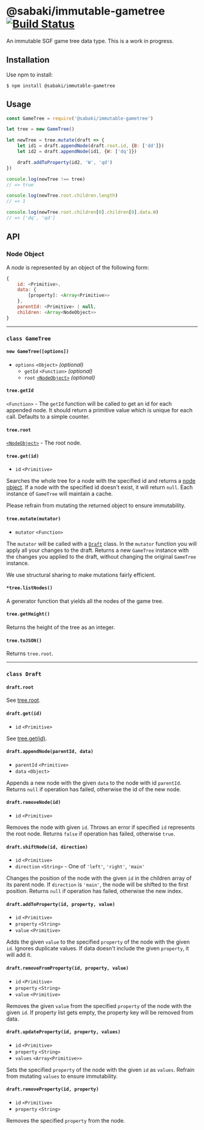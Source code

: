 # @sabaki/immutable-gametree [![Build Status](https://travis-ci.org/SabakiHQ/immutable-gametree.svg?branch=master)](https://travis-ci.org/SabakiHQ/immutable-gametree)

An immutable SGF game tree data type. This is a work in progress.

## Installation

Use npm to install:

~~~
$ npm install @sabaki/immutable-gametree
~~~

## Usage

~~~js
const GameTree = require('@sabaki/immutable-gametree')

let tree = new GameTree()

let newTree = tree.mutate(draft => {
    let id1 = draft.appendNode(draft.root.id, {B: ['dd']})
    let id2 = draft.appendNode(id1, {W: ['dq']})

    draft.addToProperty(id2, 'W', 'qd')
})

console.log(newTree !== tree)
// => true

console.log(newTree.root.children.length)
// => 1

console.log(newTree.root.children[0].children[0].data.W)
// => ['dq', 'qd']
~~~

## API

### Node Object

A *node* is represented by an object of the following form:

~~~js
{
    id: <Primitive>,
    data: {
        [property]: <Array<Primitive>>
    },
    parentId: <Primitive> | null,
    children: <Array<NodeObject>>
}
~~~

---

### `class GameTree`
#### `new GameTree([options])`

- `options` `<Object>` *(optional)*
    - `getId` `<Function>` *(optional)*
    - `root` [`<NodeObject>`](#node-object) *(optional)*

#### `tree.getId`

`<Function>` - The `getId` function will be called to get an id for each appended node. It should return a primitive value which is unique for each call. Defaults to a simple counter.

#### `tree.root`

[`<NodeObject>`](#node-object) - The root node.

#### `tree.get(id)`

- `id` `<Primitive>`

Searches the whole tree for a node with the specified id and returns a [node object](#node-object). If a node with the specified id doesn't exist, it will return `null`. Each instance of `GameTree` will maintain a cache.

Please refrain from mutating the returned object to ensure immutability.

#### `tree.mutate(mutator)`

- `mutator` `<Function>`

The `mutator` will be called with a [`Draft`](#class-draft) class. In the `mutator` function you will apply all your changes to the draft. Returns a new `GameTree` instance with the changes you applied to the draft, without changing the original `GameTree` instance.

We use structural sharing to make mutations fairly efficient.

#### `*tree.listNodes()`

A generator function that yields all the nodes of the game tree.

#### `tree.getHeight()`

Returns the height of the tree as an integer.

#### `tree.toJSON()`

Returns `tree.root`.

---

### `class Draft`
#### `draft.root`

See [tree.root](#treeroot).

#### `draft.get(id)`

- `id` `<Primitive>`

See [tree.get(id)](#treegetid).

#### `draft.appendNode(parentId, data)`

- `parentId` `<Primitive>`
- `data` `<Object>`

Appends a new node with the given `data` to the node with id `parentId`. Returns `null` if operation has failed, otherwise the id of the new node.

#### `draft.removeNode(id)`

- `id` `<Primitive>`

Removes the node with given `id`. Throws an error if specified `id` represents the root node. Returns `false` if operation has failed, otherwise `true`.

#### `draft.shiftNode(id, direction)`

- `id` `<Primitive>`
- `direction` `<String>` - One of `'left'`, `'right'`, `'main'`

Changes the position of the node with the given `id` in the children array of its parent node. If `direction` is `'main'`, the node will be shifted to the first position. Returns `null` if operation has failed, otherwise the new index.

#### `draft.addToProperty(id, property, value)`

- `id` `<Primitive>`
- `property` `<String>`
- `value` `<Primitive>`

Adds the given `value` to the specified `property` of the node with the given `id`. Ignores duplicate values. If data doesn't include the given `property`, it will add it.

#### `draft.removeFromProperty(id, property, value)`

- `id` `<Primitive>`
- `property` `<String>`
- `value` `<Primitive>`

Removes the given `value` from the specified `property` of the node with the given `id`. If property list gets empty, the property key will be removed from data.

#### `draft.updateProperty(id, property, values)`

- `id` `<Primitive>`
- `property` `<String>`
- `values` `<Array<Primitive>>`

Sets the specified `property` of the node with the given `id` as `values`. Refrain from mutating `values` to ensure immutability.

#### `draft.removeProperty(id, property)`

- `id` `<Primitive>`
- `property` `<String>`

Removes the specified `property` from the node.
